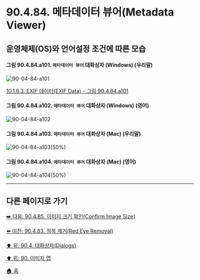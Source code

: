 # 90.4.84. 메타데이터 뷰어(Metadata Viewer)
## 운영체제(OS)와 언어설정 조건에 따른 모습

<a id="90-04-84-a101"></a>

#### 그림 90.4.84.a101. `메타데이터 뷰어` 대화상자 (Windows) (우리말)
![90-04-84-a101](https://github.com/wonder13662/gimp/assets/15767104/c01c2215-b9e4-4347-b445-74cd53be7911)

[10.1.6.3. EXIF 데이터(EXIF Data) - 그림 90.4.84.a101](./10-01-06-03-exif_data.md#90-04-84-a101)

<a id="90-04-84-a102"></a>

#### 그림 90.4.84.a102. `메타데이터 뷰어` 대화상자 (Windows) (영어)
![90-04-84-a102](https://github.com/wonder13662/gimp/assets/15767104/ec6f53d0-9eb6-483d-aac3-8d0b1618fb81)

#### 그림 90.4.84.a103. `메타데이터 뷰어` 대화상자 (Mac) (우리말)
![90-04-84-a103(50%)](https://github.com/wonder13662/gimp/assets/15767104/9e2e77d5-187e-44af-ad49-2559849391a4)

#### 그림 90.4.84.a104. `메타데이터 뷰어` 대화상자 (Mac) (영어)
![90-04-84-a104(50%)](https://github.com/wonder13662/gimp/assets/15767104/a9edefaf-4a7f-44e4-96cc-c2610df8da0e)

***

## 다른 페이지로 가기

[➡️ 다음: 90.4.85. 이미지 크기 확인(Confirm Image Size)](./90-04-0085-confirm_image_size.md)

[⬅️ 이전: 90.4.83. 적목 제거(Red Eye Removal)](./90-04-0083-red_eye_removal.md)

[⬆️ 위: 90.4. 대화상자(Dialogs)](./90-04-0000-dialogs.md)

[⬆️ 위: 90. 이미지 맵](./90-00-image-map.md)

[🏠 홈](./00-home.md)
